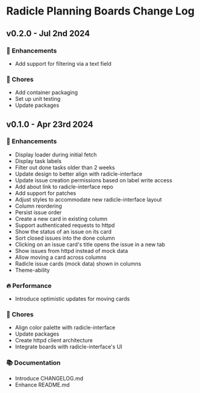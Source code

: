# Radicle Planning Boards Change Log

## **v0.2.0** - Jul 2nd 2024

### 🚀 Enhancements

- Add support for filtering via a text field

### 🧹 Chores

- Add container packaging
- Set up unit testing
- Update packages

## **v0.1.0** - Apr 23rd 2024

### 🚀 Enhancements

- Display loader during initial fetch
- Display task labels
- Filter out done tasks older than 2 weeks
- Update design to better align with radicle-interface
- Update issue creation permissions based on label write access
- Add about link to radicle-interface repo
- Add support for patches
- Adjust styles to accommodate new radicle-interface layout
- Column reordering
- Persist issue order
- Create a new card in existing column
- Support authenticated requests to httpd
- Show the status of an issue on its card
- Sort closed issues into the done column
- Clicking on an issue card's title opens the issue in a new tab
- Show issues from httpd instead of mock data
- Allow moving a card across columns
- Radicle issue cards (mock data) shown in columns
- Theme-ability

### 🔥 Performance

- Introduce optimistic updates for moving cards

### 🧹 Chores

- Align color palette with radicle-interface
- Update packages
- Create httpd client architecture
- Integrate boards with radicle-interface's UI

### 📚 Documentation

- Introduce CHANGELOG.md
- Enhance README.md
